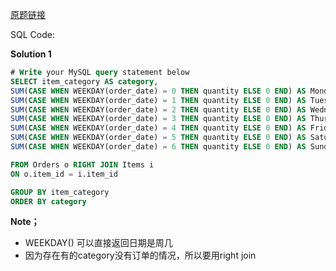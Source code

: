 [原题链接](https://leetcode-cn.com/problems/students-report-by-geography/)

SQL Code:

**Solution 1**

```sql
# Write your MySQL query statement below
SELECT item_category AS category,
SUM(CASE WHEN WEEKDAY(order_date) = 0 THEN quantity ELSE 0 END) AS Monday,
SUM(CASE WHEN WEEKDAY(order_date) = 1 THEN quantity ELSE 0 END) AS Tuesday,
SUM(CASE WHEN WEEKDAY(order_date) = 2 THEN quantity ELSE 0 END) AS Wednesday,
SUM(CASE WHEN WEEKDAY(order_date) = 3 THEN quantity ELSE 0 END) AS Thursday,
SUM(CASE WHEN WEEKDAY(order_date) = 4 THEN quantity ELSE 0 END) AS Friday,
SUM(CASE WHEN WEEKDAY(order_date) = 5 THEN quantity ELSE 0 END) AS Saturday,
SUM(CASE WHEN WEEKDAY(order_date) = 6 THEN quantity ELSE 0 END) AS Sunday

FROM Orders o RIGHT JOIN Items i
ON o.item_id = i.item_id

GROUP BY item_category
ORDER BY category

```

**Note；**
- WEEKDAY() 可以直接返回日期是周几
- 因为存在有的category没有订单的情况，所以要用right join
